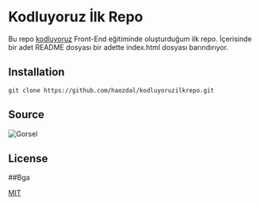 # Kodluyoruz İlk Repo

Bu repo [kodluyoruz](https://www.kodluyoruz.org) Front-End eğitiminde oluşturduğum ilk repo. İçerisinde bir adet README dosyası bir adette index.html dosyası barındırıyor.

## Installation

```https://github.com/haozdal/kodluyoruzilkrepo.git
git clone https://github.com/haozdal/kodluyoruzilkrepo.git
```

## Source

![Gorsel](https://www.osevio.com/blog/wp-content/uploads/2018/10/osevio-blog-doga-resimleri-one-cikarilmis-gorsel.jpg)

## License

##Bga

[MIT](https://choosealicense.com/licenses/mit/)
